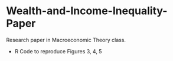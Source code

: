 # Wealth-and-Income-Inequality-Paper
Research paper in Macroeconomic Theory class.

- R Code to reproduce Figures 3, 4, 5

